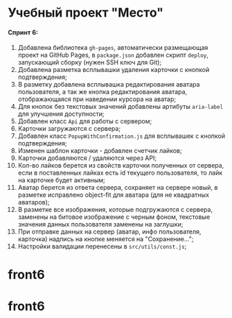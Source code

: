 # Учебный проект "Место"

#### Спринт 6:
1. Добавлена библиотека `gh-pages`, автоматически размещающая проект на GitHub Pages, в `package.json` добавлен скрипт `deploy`, запускающий сборку (нужен SSH ключ для Git);
2. Добавлена разметка всплывашки удаления карточки с кнопкой подтверждения;
3. В разметку добавлена всплывашка редактирования аватара пользователя, а так же кнопка редактирования аватара, отображающаяся при наведении курсора на аватар;
4. Для кнопок без текстовых значений добавлены артибуты `aria-label` для улучшения доступности;
5. Добавлен класс `Api` для работы с сервером;
6. Карточки загружаются с сервера;
7. Добавлен класс `PopupWithConfirmation.js` для всплывашек с кнопкой подтверждения;
8. Изменен шаблон карточки - добавлен счетчик лайков;
9. Карточки добавляются / удаляются через API;
10. Кол-во лайков берется из свойств карточки полученных от сервера, если в поставленных лайках есть id текущего пользователя, то лайк на карточке будет активным;
11. Аватар берется из ответа сервера, сохраняет на сервере новый, в разметке исправлено object-fit для аватара (для не квадратных аватаров);
12. В разметке все изображения, которые подгружаются с сервера, заменены на битовое изображение с черным фоном, текстовые значения данных пользователя заменены на заглушки;
13. При отправке данных на сервер (аватар, инфо пользователя, карточка) надпись на кнопке меняется на "Сохранение...";
14. Настройки валидации перенесены в `src/utils/const.js`;
# front6
# front6
